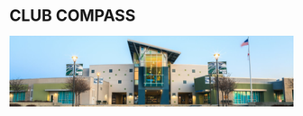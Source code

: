 <html>
    <body>
        <h1 class="text-center m-5 text-success">CLUB COMPASS</h1>
        <div class="text-center mx-5 mb-5">
            <img src="assets/images/dnhs.jpg" class="img-fluid">
        </div>
    </body>
</html>
